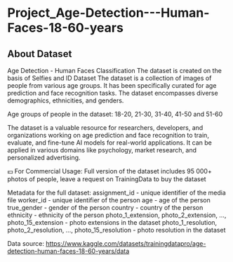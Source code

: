 # Project_Age-Detection---Human-Faces-18-60-years



## About Dataset
Age Detection - Human Faces Classification
The dataset is created on the basis of Selfies and ID Dataset
The dataset is a collection of images of people from various age groups. It has been specifically curated for age prediction and face recognition tasks. The dataset encompasses diverse demographics, ethnicities, and genders.



Age groups of people in the dataset: 18-20, 21-30, 31-40, 41-50 and 51-60



The dataset is a valuable resource for researchers, developers, and organizations working on age prediction and face recognition to train, evaluate, and fine-tune AI models for real-world applications. It can be applied in various domains like psychology, market research, and personalized advertising.



💴 For Commercial Usage: Full version of the dataset includes 95 000+ photos of people, leave a request on TrainingData to buy the dataset




Metadata for the full dataset:
assignment_id - unique identifier of the media file
worker_id - unique identifier of the person
age - age of the person
true_gender - gender of the person
country - country of the person
ethnicity - ethnicity of the person
photo_1_extension, photo_2_extension, …, photo_15_extension - photo extensions in the dataset
photo_1_resolution, photo_2_resolution, …, photo_15_resolution - photo resolution in the dataset


Data source: https://www.kaggle.com/datasets/trainingdatapro/age-detection-human-faces-18-60-years/data
